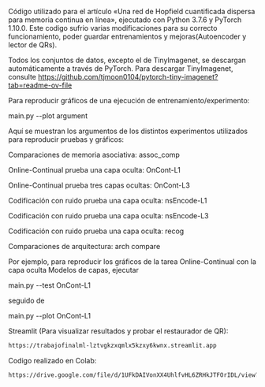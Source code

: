 Código utilizado para el artículo «Una red de Hopfield cuantificada dispersa para memoria continua en línea», ejecutado con Python 3.7.6 y PyTorch 1.10.0.
Este codigo sufrio varias modificaciones para su correcto funcionamiento, poder guardar entrenamientos y mejoras(Autoencoder y lector de QRs).

Todos los conjuntos de datos, excepto el de TinyImagenet, se descargan automáticamente a través de PyTorch. Para descargar TinyImagenet, consulte https://github.com/tjmoon0104/pytorch-tiny-imagenet?tab=readme-ov-file



Para reproducir gráficos de una ejecución de entrenamiento/experimento:

main.py --plot argument

Aquí se muestran los argumentos de los distintos experimentos utilizados para reproducir pruebas y gráficos:

Comparaciones de memoria asociativa: assoc_comp

Online-Continual prueba una capa oculta: OnCont-L1

Online-Continual prueba tres capas ocultas: OnCont-L3

Codificación con ruido prueba una capa oculta: nsEncode-L1

Codificación con ruido prueba una capa oculta: nsEncode-L3

Codificación con ruido prueba una capa oculta: recog

Comparaciones de arquitectura: arch compare

Por ejemplo, para reproducir los gráficos de la tarea Online-Continual con la capa oculta Modelos de capas, ejecutar

main.py --test OnCont-L1

seguido de

main.py --plot OnCont-L1




Streamlit (Para visualizar resultados y probar el restaurador de QR):

```bash
https://trabajofinalml-lztvgkzxqmlx5kzxy6kwnx.streamlit.app
```

Codigo realizado en Colab:

```bash
https://drive.google.com/file/d/1UFkDAIVonXX4UhlfvHL6ZRHkJTFOrIDL/view?usp=sharing
```
